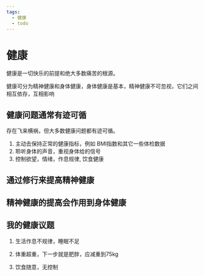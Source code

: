 ```yaml
---
tags:
  - 健康
  - todo
---
```


# 健康

健康是一切快乐的前提和绝大多数痛苦的根源。

健康可分为精神健康和身体健康，身体健康是基本，精神健康不可忽视，它们之间相互依存，互相影响


## 健康问题通常有迹可循

存在飞来横祸，但大多数健康问题都有迹可循。

1. 主动去保持正常的健康指标，例如 BMI指数和其它一些体检数据
2. 聆听身体的声音，重视身体给的信号
3. 控制欲望，情绪，作息规律, 饮食健康


## 通过修行来提高精神健康


## 精神健康的提高会作用到身体健康


## 我的健康议题

1. 生活作息不规律，睡眠不足

2. 体重超重，下一步就是肥胖，应减重到75kg

3. 饮食随意，无控制
